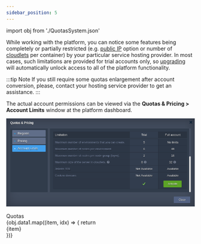 ```yaml
---
sidebar_position: 5
---
```


import obj from './QuotasSystem.json'

While working with the platform, you can notice some features being completely or partially restricted (e.g. [public IP](/docs/ApplicationSetting/External%20Access%20To%20Applications/Public%20IP) option or number of [cloudlets](/docs/PlatformOverview/Cloudlet) per container) by your particular service hosting provider. In most cases, such limitations are provided for trial accounts only, so [upgrading](/docs/Account&Pricing/Upgrade%20&%20Refill%20Account) will automatically unlock access to all of the platform functionality.

:::tip Note
If you still require some quotas enlargement after account conversion, please, contact your hosting service provider to get an assistance.
:::

The actual account permissions can be viewed via the **Quotas & Pricing > Account Limits** window at the platform dashboard.

<div style={{
    display:'flex',
    justifyContent: 'center',
    margin: '0 0 1rem 0'
}}>

![Locale Dropdown](./img/QuotasSystem/01-quotas-and-pricing-account-limits.png)

</div>

<div>
<div style={{
    width: '100%',
    color: 'var(--table-color-primary)',
    background: 'var(--table-bg-primary-t2)', 
    display: 'flex', 
    alignItems: 'center', 
    justifyContent: 'center',
    padding: '20px'
}}>
    Quotas
</div>
{obj.data1.map((item, idx) => {
    return <div key={idx} style={{ background: 'var(--table-bg-primary-t1)', padding: '10px', borderBottom: '2px solid #fff'}}>
    {item}
</div>
})}
</div>
